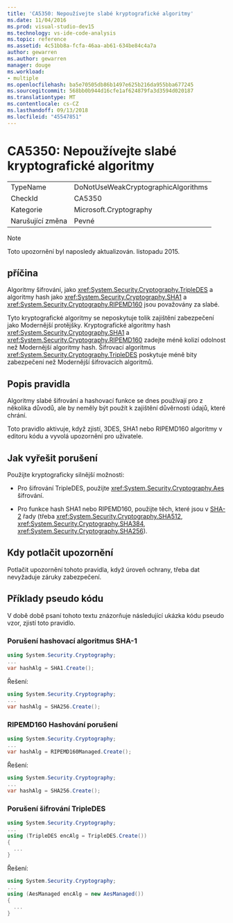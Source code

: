 ```yaml
---
title: 'CA5350: Nepoužívejte slabé kryptografické algoritmy'
ms.date: 11/04/2016
ms.prod: visual-studio-dev15
ms.technology: vs-ide-code-analysis
ms.topic: reference
ms.assetid: 4c51bb8a-fcfa-46aa-ab61-634be84c4a7a
author: gewarren
ms.author: gewarren
manager: douge
ms.workload:
- multiple
ms.openlocfilehash: ba5e70505db86b1497e625b216da955bba677245
ms.sourcegitcommit: 568bb0b944d16cfe1af624879fa3d3594d020187
ms.translationtype: MT
ms.contentlocale: cs-CZ
ms.lasthandoff: 09/13/2018
ms.locfileid: "45547851"
---
```

# <a name="ca5350-do-not-use-weak-cryptographic-algorithms"></a>CA5350: Nepoužívejte slabé kryptografické algoritmy

|||
|-|-|
|TypeName|DoNotUseWeakCryptographicAlgorithms|
|CheckId|CA5350|
|Kategorie|Microsoft.Cryptography|
|Narušující změna|Pevné|

> [!NOTE]
> Toto upozornění byl naposledy aktualizován. listopadu 2015.

## <a name="cause"></a>příčina

Algoritmy šifrování, jako <xref:System.Security.Cryptography.TripleDES> a algoritmy hash jako <xref:System.Security.Cryptography.SHA1> a <xref:System.Security.Cryptography.RIPEMD160> jsou považovány za slabé.

Tyto kryptografické algoritmy se neposkytuje tolik zajištění zabezpečení jako Modernější protějšky. Kryptografické algoritmy hash <xref:System.Security.Cryptography.SHA1> a <xref:System.Security.Cryptography.RIPEMD160> zadejte méně kolizí odolnost než Modernější algoritmy hash. Šifrovací algoritmus <xref:System.Security.Cryptography.TripleDES> poskytuje méně bity zabezpečení než Modernější šifrovacích algoritmů.

## <a name="rule-description"></a>Popis pravidla

Algoritmy slabé šifrování a hashovací funkce se dnes používají pro z několika důvodů, ale by neměly být použít k zajištění důvěrnosti údajů, které chrání.

Toto pravidlo aktivuje, když zjistí, 3DES, SHA1 nebo RIPEMD160 algoritmy v editoru kódu a vyvolá upozornění pro uživatele.

## <a name="how-to-fix-violations"></a>Jak vyřešit porušení

Použijte kryptograficky silnější možnosti:

- Pro šifrování TripleDES, použijte <xref:System.Security.Cryptography.Aes> šifrování.

- Pro funkce hash SHA1 nebo RIPEMD160, použijte těch, které jsou v [SHA-2](/windows/desktop/SecCrypto/hash-and-signature-algorithms) řady (třeba <xref:System.Security.Cryptography.SHA512>, <xref:System.Security.Cryptography.SHA384>, <xref:System.Security.Cryptography.SHA256>).

## <a name="when-to-suppress-warnings"></a>Kdy potlačit upozornění

Potlačit upozornění tohoto pravidla, když úroveň ochrany, třeba dat nevyžaduje záruky zabezpečení.

## <a name="pseudo-code-examples"></a>Příklady pseudo kódu

V době době psaní tohoto textu znázorňuje následující ukázka kódu pseudo vzor, zjistí toto pravidlo.

### <a name="sha-1-hashing-violation"></a>Porušení hashovací algoritmus SHA-1

```csharp
using System.Security.Cryptography;
...
var hashAlg = SHA1.Create();
```

Řešení:

```csharp
using System.Security.Cryptography;
...
var hashAlg = SHA256.Create();
```

### <a name="ripemd160-hashing-violation"></a>RIPEMD160 Hashování porušení

```csharp
using System.Security.Cryptography;
...
var hashAlg = RIPEMD160Managed.Create();
```

Řešení:

```csharp
using System.Security.Cryptography;
...
var hashAlg = SHA256.Create();
```

### <a name="tripledes-encryption-violation"></a>Porušení šifrování TripleDES

```csharp
using System.Security.Cryptography;
...
using (TripleDES encAlg = TripleDES.Create())
{
  ...
}
```

Řešení:

```csharp
using System.Security.Cryptography;
...
using (AesManaged encAlg = new AesManaged())
{
  ...
}
```